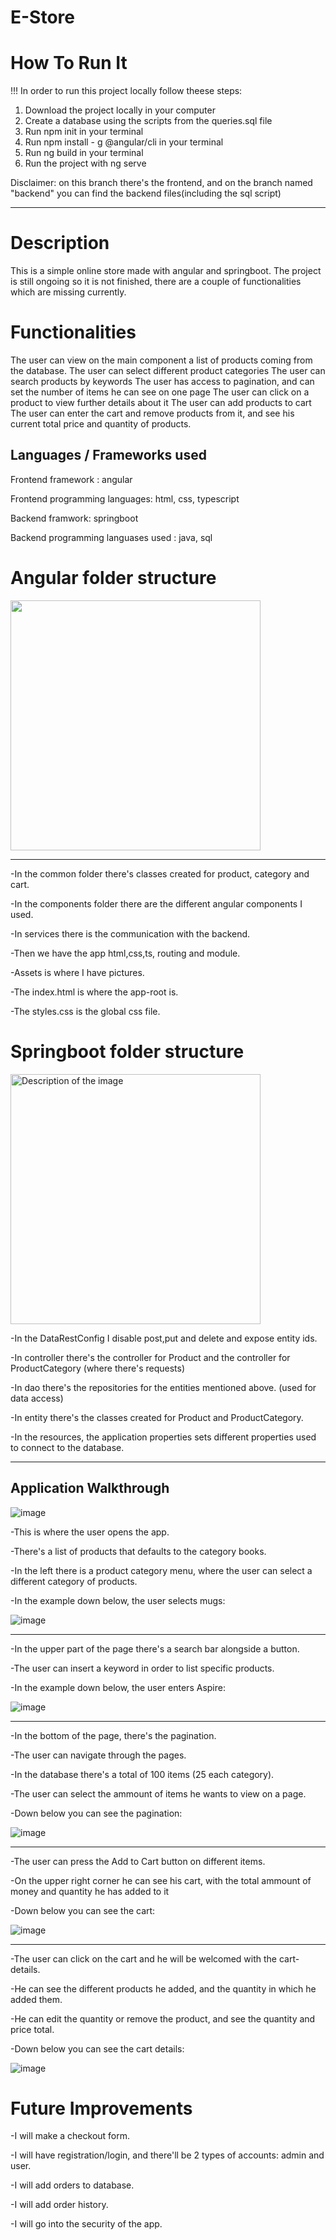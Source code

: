 # E-Store

# How To Run It

!!! In order to run this project locally follow theese steps:
1. Download the project locally in your computer
2. Create a database using the scripts from the queries.sql file
3. Run npm init in your terminal
4. Run npm install - g @angular/cli in your terminal
5. Run ng build in your terminal
6. Run the project with ng serve

Disclaimer: on this branch there's the frontend, and on the branch named "backend" you can find the backend files(including the sql script)

-------------------------------------------------------------------------------------------------------------------------------------------------------------------------

# Description

This is a simple online store made with angular and springboot. The project is still ongoing so it is not finished, there are a couple of functionalities which are missing currently.

# Functionalities

The user can view on the main component a list of products coming from the database.
The user can select different product categories
The user can search products by keywords
The user has access to pagination, and can set the number of items he can see on one page
The user can click on a product to view further details about it
The user can add products to cart
The user can enter the cart and remove products from it, and see his current total price and quantity of products.

## Languages / Frameworks used

Frontend framework : angular

Frontend programming languages: html, css, typescript

Backend framwork: springboot

Backend programming languases used : java, sql

# Angular folder structure

<img src="https://github.com/alexmihai33/E-Store/assets/127803655/4fe2e4e6-d8e4-40cf-9ec7-ff47317e3d49" width="400"/>

-------------------------------------------------------------------------------------------------------------------------------------------------------------------------

-In the common folder there's classes created for product, category and cart.

-In the components folder there are the different angular components I used.

-In services there is the communication with the backend.

-Then we have the app html,css,ts, routing and module.

-Assets is where I have pictures.

-The index.html is where the app-root is.

-The styles.css is the global css file.

# Springboot folder structure

<img src="https://github.com/alexmihai33/E-Store/assets/127803655/e8fc805c-dab5-4d2c-b970-cd46da08a32e" alt="Description of the image" width="400"/>

-In the DataRestConfig I disable post,put and delete and expose entity ids.

-In controller there's the controller for Product and the controller for ProductCategory (where there's requests)

-In dao there's the repositories for the entities mentioned above. (used for data access)

-In entity there's the classes created for Product and ProductCategory.

-In the resources, the application properties sets different properties used to connect to the database.


-------------------------------------------------------------------------------------------------------------------------------------------------------------------------
         
## Application Walkthrough


![image](https://github.com/alexmihai33/E-Store/assets/127803655/0d46709a-0728-42c5-8107-ce6738bcc4c7)


-This is where the user opens the app. 

-There's a list of products that defaults to the category books. 

-In the left there is a product category menu, where the user can select a different category of products.

-In the example down below, the user selects mugs:



![image](https://github.com/alexmihai33/E-Store/assets/127803655/9115f7b6-6947-4a5e-b0ad-786bbfde05df)


-------------------------------------------------------------------------------------------------------------------------------------------------------------------------


-In the upper part of the page there's a search bar alongside a button.

-The user can insert a keyword in order to list specific products.

-In the example down below, the user enters Aspire:



![image](https://github.com/alexmihai33/E-Store/assets/127803655/77ba4c38-c2a1-4ca8-bacb-0bd8b25418f3)


-------------------------------------------------------------------------------------------------------------------------------------------------------------------------


-In the bottom of the page, there's the pagination.

-The user can navigate through the pages. 

-In the database there's a total of 100 items (25 each category).

-The user can select the ammount of items he wants to view on a page.

-Down below you can see the pagination:



![image](https://github.com/alexmihai33/E-Store/assets/127803655/9efe93cc-000d-48a9-ae77-36c09f55104a)


-------------------------------------------------------------------------------------------------------------------------------------------------------------------------


-The user can press the Add to Cart button on different items.

-On the upper right corner he can see his cart, with the total ammount of money and quantity he has added to it

-Down below you can see the cart:



![image](https://github.com/alexmihai33/E-Store/assets/127803655/b94fe499-a804-4da3-a5ae-72aeb52f8ea5)



-------------------------------------------------------------------------------------------------------------------------------------------------------------------------


-The user can click on the cart and he will be welcomed with the cart-details.

-He can see the different products he added, and the quantity in which he added them.

-He can edit the quantity or remove the product, and see the quantity and price total.

-Down below you can see the cart details:



![image](https://github.com/alexmihai33/E-Store/assets/127803655/cd499fe5-8117-478b-b2d8-22099d2dc2f9)


# Future Improvements

-I will make a checkout form.

-I will have registration/login, and there'll be 2 types of accounts: admin and user.

-I will add orders to database.

-I will add order history.

-I will go into the security of the app.









